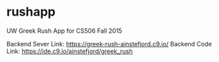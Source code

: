 # rushapp
UW Greek Rush App for CS506 Fall 2015


Backend Sever Link: https://greek-rush-ainstefjord.c9.io/ 
Backend Code Link: https://ide.c9.io/ainstefjord/greek_rush

